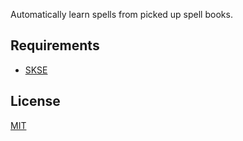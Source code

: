 Automatically learn spells from picked up spell books. 

## Requirements
* [SKSE](https://skse.silverlock.org)

## License

[MIT](LICENSE)
